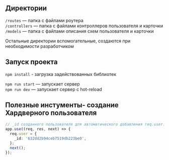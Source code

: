 
## Директории

`/routes` — папка с файлами роутера  
`/controllers` — папка с файлами контроллеров пользователя и карточки   
`/models` — папка с файлами описания схем пользователя и карточки  
  
Остальные директории вспомогательные, создаются при необходимости разработчиком

## Запуск проекта
`npm install` - загрузка задействованных библиотек

`npm run start` — запускает сервер   
`npm run dev` — запускает сервер с hot-reload

## Полезные инстументы- создание Хардверного пользователя
```typescript
// _id созданного пользователя для автоматического добавления req.user._id во всех middleware ниже
app.use((req, res, next) => {
  req.user = {
    _id: '632dd2b94ceb7519db223be0',
  };
  next();
});
```
